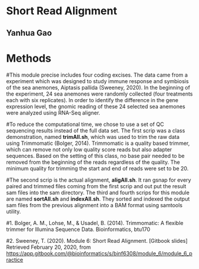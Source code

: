 # Short Read Alignment

## Yanhua Gao

#  Methods

#This module precise includes four coding excises. The data came from a experiment which was designed to study immune response and symbiosis of the sea anemones, Aiptasis pallida (Sweeney, 2020). In the beginning of the experiment, 24 sea anemones were randomly collected (four treatments each with six replicates). In order to identify the difference in the gene expression level, the gnomic reading of these 24 selected sea anemones were analyzed using RNA-Seq aligner.

#To reduce the computational time, we chose to use a set of QC sequencing results instead of the full data set. The first scrip was a class demonstration, named **trimAll.sh**, which was used to trim the raw data using Trimmomatic (Bolger, 2014). Trimmomatic is a quality based trimmer, which can remove not only low quality score reads but also adapter sequences. Based on the setting of this class, no base pair needed to be removed from the beginning of the reads regardless of the quality. The minimum quality for trimming the start and end of reads were set to be 20. 

#The second scrip is the actual alignment, **aligAll.sh**.  It ran gsnap for every paired and trimmed files coming from the first scrip and out put the result sam files into the sam directory. The third and fourth scrips for this module are named **sortAll.sh** and **indexAll.sh**. They sorted and indexed the output sam files from the previous alignment into a BAM format using samtools utility. 

#1. Bolger, A. M., Lohse, M., & Usadel, B. (2014). Trimmomatic: A flexible trimmer for Illumina Sequence Data. Bioinformatics, btu170 

#2. Sweeney, T. (2020). Module 6: Short Read Alignment. [Gitbook slides] Retrieved February 20, 2020, from https://app.gitbook.com/@bioinformatics/s/binf6308/module_6/module_6_practice



